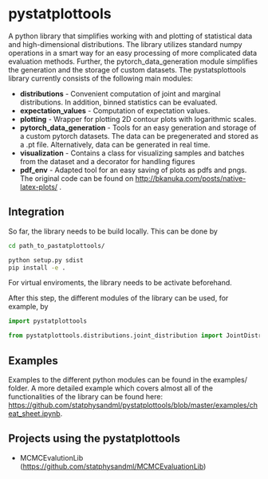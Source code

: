 pystatplottools
=================

A python library that simplifies working with and plotting of statistical data and high-dimensional distributions. The library utilizes standard numpy operations in a smart way for an easy processing of more complicated data evaluation methods. Further, the pytorch_data_generation module simplifies the generation and the storage of custom datasets. The pystatsplottools library currently consists of the following main modules:

- **distributions** - Convenient computation of joint and marginal distributions. In addition, binned statistics can be evaluated.
- **expectation_values** - Computation of expectation values.
- **plotting** - Wrapper for plotting 2D contour plots with logarithmic scales.
- **pytorch_data_generation** - Tools for an easy generation and storage of a custom pytorch datasets. The data can be pregenerated and stored as a .pt file. Alternatively, data can be generated in real time.
- **visualization** - Contains a class for visualizing samples and batches from the dataset and a decorator for handling figures
- **pdf_env** - Adapted tool for an easy saving of plots as pdfs and pngs. The original code can be found on http://bkanuka.com/posts/native-latex-plots/ .

Integration
-----------

So far, the library needs to be build locally. This can be done by

```bash
cd path_to_pastatplottools/

python setup.py sdist
pip install -e .
```

For virtual enviroments, the library needs to be activate beforehand.

After this step, the different modules of the library can be used, for example, by

```python
import pystatplottools

from pystatplottools.distributions.joint_distribution import JointDistribution
```

Examples
--------

Examples to the different python modules can be found in the examples/ folder. A more detailed example which covers almost all of the functionalities of the library can be found here: https://github.com/statphysandml/pystatplottools/blob/master/examples/cheat_sheet.ipynb.

Projects using the pystatplottools
----------------------------------

- MCMCEvalutionLib (https://github.com/statphysandml/MCMCEvaluationLib)